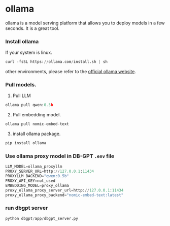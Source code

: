 # ollama
ollama is a model serving platform that allows you to deploy models in a few seconds. 
It is a great tool.

### Install ollama
If your system is linux.
```py
curl -fsSL https://ollama.com/install.sh | sh
```
other environments, please refer to the [official ollama website](https://ollama.com/).
### Pull models.
1. Pull LLM
```py
ollama pull qwen:0.5b
```
2. Pull embedding model.
```py
ollama pull nomic-embed-text
```

3. install ollama package.
```py
pip install ollama
```

### Use ollama proxy model in DB-GPT `.env` file

```py
LLM_MODEL=ollama_proxyllm
PROXY_SERVER_URL=http://127.0.0.1:11434
PROXYLLM_BACKEND="qwen:0.5b"
PROXY_API_KEY=not_used
EMBEDDING_MODEL=proxy_ollama
proxy_ollama_proxy_server_url=http://127.0.0.1:11434
proxy_ollama_proxy_backend="nomic-embed-text:latest"
```

### run dbgpt server
```py
python dbgpt/app/dbgpt_server.py
```